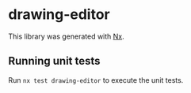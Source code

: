 # drawing-editor

This library was generated with [Nx](https://nx.dev).

## Running unit tests

Run `nx test drawing-editor` to execute the unit tests.
